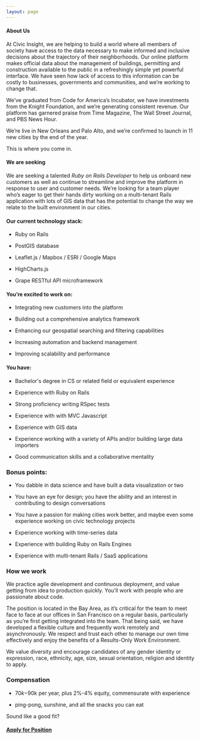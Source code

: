 ```yaml
---
layout: page
---
```



#### About Us
At Civic Insight, we are helping to build a world where all members of society have access to the data necessary to make informed and inclusive decisions about the trajectory of their neighborhoods. Our online platform makes official data about the management of buildings, permitting and construction available to the public in a refreshingly simple yet powerful interface. We have seen how lack of access to this information can be costly to businesses, governments and communities, and we’re working to change that.

We’ve graduated from Code for America’s Incubator, we have investments from the Knight Foundation, and we’re generating consistent revenue. Our platform has garnered praise from Time Magazine, The Wall Street Journal, and PBS News Hour. 

We’re live in New Orleans and Palo Alto, and we’re confirmed to launch in 11 new cities by the end of the year. 

This is where you come in.

#### We are seeking

We are seeking a talented *Ruby on Rails Developer* to help us onboard new customers as well as continue to streamline and improve the platform in response to user and customer needs. We’re looking for a team player who’s eager to get their hands dirty working on a multi-tenant Rails application with lots of GIS data that has the potential to change the way we relate to the built environment in our cities.

#### Our current technology stack:

  * Ruby on Rails

  * PostGIS database

  * Leaflet.js / Mapbox / ESRI / Google Maps

  * HighCharts.js

  * Grape RESTful API microframework

#### You’re excited to work on:

  * Integrating new customers into the platform

  * Building out a comprehensive analytics framework

  * Enhancing our geospatial searching and filtering capabilities

  * Increasing automation and backend management

  * Improving scalability and performance

#### You have:

  * Bachelor's degree in CS or related field or equivalent experience

  * Experience with Ruby on Rails

  * Strong proficiency writing RSpec tests

  * Experience with with MVC Javascript

  * Experience with GIS data

  * Experience working with a variety of APIs and/or building large data importers

  * Good communication skills and a collaborative mentality

### Bonus points:

  * You dabble in data science and have built a data visualization or two

  * You have an eye for design; you have the ability and an interest in contributing to design conversations

  * You have a passion for making cities work better, and maybe even some experience working on civic technology projects

  * Experience working with time-series data

  * Experience with building Ruby on Rails Engines

  * Experience with multi-tenant Rails / SaaS applications


### How we work
We practice agile development and continuous deployment, and value getting from idea to production quickly. You’ll work with people who are passionate about code. 

The position is located in the Bay Area, as it’s critical for the team to meet face to face at our offices in San Francisco on a regular basis, particularly as you’re first getting integrated into the team. That being said, we have developed a flexible culture and frequently work remotely and asynchronously. We respect and trust each other to manage our own time effectively and enjoy the benefits of a Results-Only Work Environment.

We value diversity and encourage candidates of any gender identity or expression, race, ethnicity, age, size, sexual orientation, religion and identity to apply.


### Compensation

  * $70k-$90k per year, plus 2%-4% equity, commensurate with experience

  * ping-pong, sunshine, and all the snacks you can eat


Sound like a good fit?

#### [Apply for Position](https://docs.google.com/a/civicindustries.com/forms/d/1qvmci4D9JvRgFfzFwctw7BA0TL4v5r6ek38vPYMZJ3I/viewform?usp=send_form)